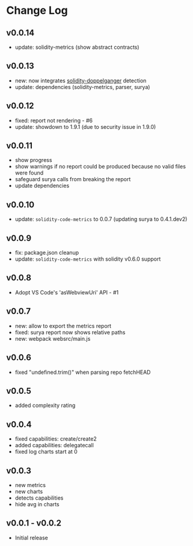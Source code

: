 # Change Log

## v0.0.14
- update: solidity-metrics (show abstract contracts)

## v0.0.13
- new: now integrates [solidity-doppelganger](https://github.com/tintinweb/solidity-doppelganger) detection
- update: dependencies (solidity-metrics, parser, surya)

## v0.0.12
- fixed: report not rendering - #6
- update: showdown to 1.9.1 (due to security issue in 1.9.0)

## v0.0.11
- show progress
- show warnings if no report could be produced because no valid files were found
- safeguard surya calls from breaking the report
- update dependencies

## v0.0.10
- update: `solidity-code-metrics` to 0.0.7 (updating surya to 0.4.1.dev2)

## v0.0.9
- fix: package.json cleanup
- update: `solidity-code-metrics` with solidity v0.6.0 support

## v0.0.8
- Adopt VS Code's 'asWebviewUri' API - #1

## v0.0.7
- new: allow to export the metrics report
- fixed: surya report now shows relative paths
- new: webpack websrc/main.js

## v0.0.6
- fixed "undefined.trim()" when parsing repo fetchHEAD

## v0.0.5  
- added complexity rating

## v0.0.4
- fixed capabilities: create/create2
- added capabilities: delegatecall
- fixed log charts start at 0

## v0.0.3
- new metrics
- new charts
- detects capabilities
- hide avg in charts

## v0.0.1 - v0.0.2
- Initial release
